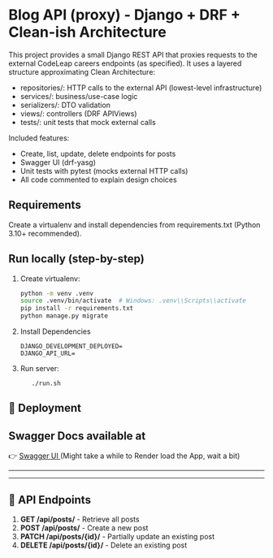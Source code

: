 # Blog API (proxy) - Django + DRF + Clean-ish Architecture

This project provides a small Django REST API that proxies requests to the external CodeLeap careers endpoints (as specified). It uses a layered structure approximating Clean Architecture:
- repositories/: HTTP calls to the external API (lowest-level infrastructure)
- services/: business/use-case logic
- serializers/: DTO validation
- views/: controllers (DRF APIViews)
- tests/: unit tests that mock external calls

Included features:
- Create, list, update, delete endpoints for posts
- Swagger UI (drf-yasg)
- Unit tests with pytest (mocks external HTTP calls)
- All code commented to explain design choices

## Requirements

Create a virtualenv and install dependencies from requirements.txt (Python 3.10+ recommended).

## Run locally (step-by-step)

1. Create virtualenv:
   ```bash
   python -m venv .venv
   source .venv/bin/activate  # Windows: .venv\\Scripts\\activate
   pip install -r requirements.txt
   python manage.py migrate

   ```
2. Install Dependencies
   ```
   DJANGO_DEVELOPMENT_DEPLOYED= 
   DJANGO_API_URL= 
   ```

3. Run server:
   ```
      ./run.sh
   ```
 
## 🚀 Deployment
 
## **Swagger Docs available at**  
👉 [Swagger UI ](https://django-blog-csem.onrender.com/swagger/)
(Might take a while to Render load the App, wait a bit)
 
 
---

---
## 📖 API Endpoints

1. **GET /api/posts/** - Retrieve all posts
2. **POST /api/posts/** - Create a new post
3. **PATCH /api/posts/{id}/** - Partially update an existing post
4. **DELETE /api/posts/{id}/** - Delete an existing post

